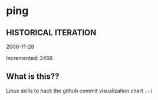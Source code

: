 # ping

## HISTORICAL ITERATION
2006-11-28

Incremented: 3466

## What is this?? 
Linux skills to hack the github commit visualization chart `;-)`
